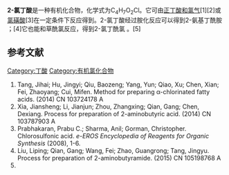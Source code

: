**2-氯丁酸**是一种有机化合物，化学式为C<sub>4</sub>H<sub>7</sub>O<sub>2</sub>Cl。它可由[正丁酸和](https://zh.wikipedia.org/wiki/正丁酸 "wikilink")[氯气](https://zh.wikipedia.org/wiki/氯气 "wikilink")\[1\]\[2\]或[氯磺酸](../Page/氯磺酸.md "wikilink")\[3\]在一定条件下反应得到。2-氯丁酸经过胺化反应可以得到2-氨基丁酰胺
；\[4\]它也能和草酰氯反应，得到2-氯丁酰氯 。\[5\]

## 参考文献

[Category:丁酸](https://zh.wikipedia.org/wiki/Category:丁酸 "wikilink")
[Category:有机氯化合物](https://zh.wikipedia.org/wiki/Category:有机氯化合物 "wikilink")

1.  Tang, Jihai; Hu, Jingyi; Qiu, Baozeng; Yang, Yun; Qiao, Xu; Chen,
    Xian; Fei, Zhaoyang; Cui, Mifen. Method for preparing α-chlorinated
    fatty acids. (2014) CN 103724178 A
2.  Xia, Jiansheng; Li, Jianjun; Zhou, Zhangxing; Qian, Gang; Chen,
    Dexiang. Process for preparation of 2-aminobutyric acid. (2014) CN
    103787903 A
3.  Prabhakaran, Prabu C.; Sharma, Anil; Gorman, Christopher.
    Chlorosulfonic acid. *e-EROS Encyclopedia of Reagents for Organic
    Synthesis* (2008), 1-6.
4.  Liu, Liping; Qian, Gang; Wang, Fei; Zhao, Guangrong; Tang, Jingyu.
    Process for preparation of 2-aminobutyramide. (2015) CN 105198768 A
5.